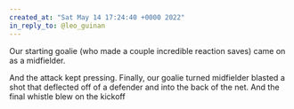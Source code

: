 ```yaml
---
created_at: "Sat May 14 17:24:40 +0000 2022"
in_reply_to: @leo_guinan
---
```


Our starting goalie (who made a couple incredible reaction saves) came on as a midfielder.

And the attack kept pressing. Finally, our goalie turned midfielder blasted a shot that deflected off of a defender and into the back of the net. And the final whistle blew on the kickoff